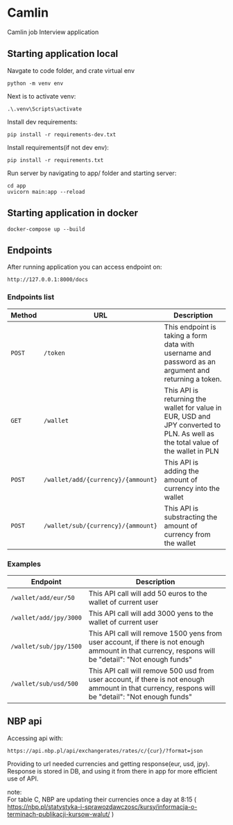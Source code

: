 # Camlin 

Camlin job Interview application


## Starting application local  


Navgate to code folder, and crate virtual env
```
python -m venv env
```

Next is to activate venv:
```
.\.venv\Scripts\activate
```

Install dev requirements:
```
pip install -r requirements-dev.txt  
```

Install requirements(if not dev env):
```
pip install -r requirements.txt       
```

Run server by navigating to app/ folder and starting server:
```
cd app
uvicorn main:app --reload
```


## Starting application in docker
```
docker-compose up --build
```

## Endpoints
After running application you can access endpoint on:
```
http://127.0.0.1:8000/docs
```

### Endpoints list
| Method   | URL                                      | Description                                                                                                                         |
| -------- | ---------------------------------------- | ----------------------------------------------------------------------------------------------------------------------------------- |
| `POST`   | `/token`                                 | This endpoint is taking a form data with username and password as an argument and returning a token.                                |
| `GET`    | `/wallet`                                | This API is returning the wallet for value in EUR, USD and JPY converted to PLN. As well as the total value of the wallet in PLN    |
| `POST`   | `/wallet/add/{currency}/{ammount}`       | This API is adding the amount of currency into the wallet                                                                           |
| `POST`   | `/wallet/sub/{currency}/{ammount}`       | This API is substracting the amount of currency from the wallet                                                                     |



### Examples
| Endpoint                                      | Description                                                                                                                         |
| ------------------------- | ------------------------------------------------------------------------------------------------------------------------------------------------------- |
| `/wallet/add/eur/50`      | This API call will add 50 euros to the wallet of current user                                                                                           |
| `/wallet/add/jpy/3000`    | This API call will add 3000 yens to the wallet of current user                                                                                          |
| `/wallet/sub/jpy/1500`    | This API call will remove 1500 yens from user account, if there is not enough ammount in that currency, respons will be "detail": "Not enough funds"    |
| `/wallet/sub/usd/500`     | This API call will remove 500 usd from user account, if there is not enough ammount in that currency, respons will be "detail": "Not enough funds"      |


## NBP api

Accessing api with: 
```
https://api.nbp.pl/api/exchangerates/rates/c/{cur}/?format=json
```

Providing to url needed currencies and getting response(eur, usd, jpy).  
Response is stored in DB, and using it from there in app for more efficient use of API.

note:  
For table C, NBP are updating their currencies once a day at 8:15 ( https://nbp.pl/statystyka-i-sprawozdawczosc/kursy/informacja-o-terminach-publikacji-kursow-walut/ )